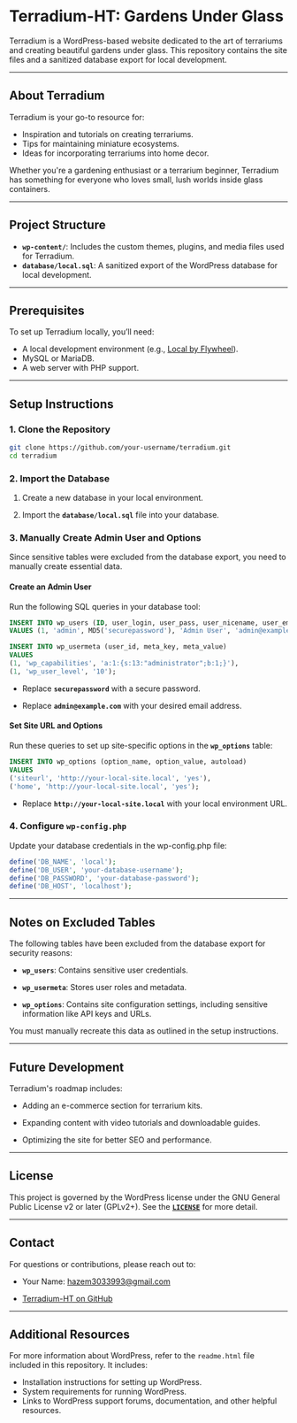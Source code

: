 # Terradium-HT: Gardens Under Glass

Terradium is a WordPress-based website dedicated to the art of terrariums and creating beautiful gardens under glass. This repository contains the site files and a sanitized database export for local development.

---

## About Terradium

Terradium is your go-to resource for:
- Inspiration and tutorials on creating terrariums.
- Tips for maintaining miniature ecosystems.
- Ideas for incorporating terrariums into home decor.

Whether you're a gardening enthusiast or a terrarium beginner, Terradium has something for everyone who loves small, lush worlds inside glass containers.

---

## Project Structure

- **`wp-content/`**: Includes the custom themes, plugins, and media files used for Terradium.
- **`database/local.sql`**: A sanitized export of the WordPress database for local development.

---

## Prerequisites

To set up Terradium locally, you’ll need:
- A local development environment (e.g., [Local by Flywheel](https://localwp.com/)).
- MySQL or MariaDB.
- A web server with PHP support.

---

## Setup Instructions

### 1. Clone the Repository
```bash
git clone https://github.com/your-username/terradium.git
cd terradium
```

### 2. Import the Database  

1. Create a new database in your local environment.

2. Import the **`database/local.sql`** file into your database.

### 3. Manually Create Admin User and Options
Since sensitive tables were excluded from the database export, you need to manually create essential data.

#### Create an Admin User
Run the following SQL queries in your database tool:

```sql
INSERT INTO wp_users (ID, user_login, user_pass, user_nicename, user_email, user_status)
VALUES (1, 'admin', MD5('securepassword'), 'Admin User', 'admin@example.com', 0);

INSERT INTO wp_usermeta (user_id, meta_key, meta_value)
VALUES 
(1, 'wp_capabilities', 'a:1:{s:13:"administrator";b:1;}'),
(1, 'wp_user_level', '10');
```

- Replace **`securepassword`** with a secure password.

- Replace **`admin@example.com`** with your desired email address.

#### Set Site URL and Options
Run these queries to set up site-specific options in the **`wp_options`** table:

```sql
INSERT INTO wp_options (option_name, option_value, autoload)
VALUES 
('siteurl', 'http://your-local-site.local', 'yes'),
('home', 'http://your-local-site.local', 'yes');
```

- Replace **`http://your-local-site.local`** with your local environment URL.

### 4. Configure **`wp-config.php`**
Update your database credentials in the wp-config.php file:

```php
define('DB_NAME', 'local');
define('DB_USER', 'your-database-username');
define('DB_PASSWORD', 'your-database-password');
define('DB_HOST', 'localhost');
```

---

## Notes on Excluded Tables
The following tables have been excluded from the database export for security reasons:

- **`wp_users`**: Contains sensitive user credentials.

- **`wp_usermeta`**: Stores user roles and metadata.

- **`wp_options`**: Contains site configuration settings, including sensitive information like API keys and URLs.

You must manually recreate this data as outlined in the setup instructions.

---

## Future Development
Terradium's roadmap includes:

- Adding an e-commerce section for terrarium kits.

- Expanding content with video tutorials and downloadable guides.

- Optimizing the site for better SEO and performance.

---

## License

This project is governed by the WordPress license under the GNU General Public License v2 or later (GPLv2+). See the [**`LICENSE`**](license.txt) for more detail.


---

## Contact
For questions or contributions, please reach out to:

- Your Name: hazem3033993@gmail.com

- [Terradium-HT on GitHub](https://github.com/ht-wordpress/terradium-ht)

---

## Additional Resources

For more information about WordPress, refer to the `readme.html` file included in this repository. It includes:
- Installation instructions for setting up WordPress.
- System requirements for running WordPress.
- Links to WordPress support forums, documentation, and other helpful resources.


